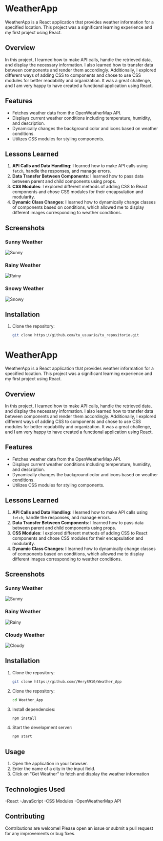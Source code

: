 # WeatherApp

WeatherApp is a React application that provides weather information for a specified location. This project was a significant learning experience and my first project using React.

## Overview

In this project, I learned how to make API calls, handle the retrieved data, and display the necessary information. I also learned how to transfer data between components and render them accordingly. Additionally, I explored different ways of adding CSS to components and chose to use CSS modules for better readability and organization. It was a great challenge, and I am very happy to have created a functional application using React.

## Features

- Fetches weather data from the OpenWeatherMap API.
- Displays current weather conditions including temperature, humidity, and description.
- Dynamically changes the background color and icons based on weather conditions.
- Utilizes CSS modules for styling components.

## Lessons Learned

1. **API Calls and Data Handling**: I learned how to make API calls using `fetch`, handle the responses, and manage errors. 
2. **Data Transfer Between Components**: I learned how to pass data between parent and child components using props.
3. **CSS Modules**: I explored different methods of adding CSS to React components and chose CSS modules for their encapsulation and modularity.
4. **Dynamic Class Changes**: I learned how to dynamically change classes of components based on conditions, which allowed me to display different images corresponding to weather conditions.

## Screenshots

### Sunny Weather
![Sunny](./src/images/sunnyExample.png)

### Rainy Weather
![Rainy](./src/images/rainExample.png)

### Snowy Weather
![Snowy](./src/images/cloudyExample.png)

## Installation

1. Clone the repository:
   ```bash
   git clone https://github.com/tu_usuario/tu_repositorio.git

# WeatherApp

WeatherApp is a React application that provides weather information for a specified location. This project was a significant learning experience and my first project using React.

## Overview

In this project, I learned how to make API calls, handle the retrieved data, and display the necessary information. I also learned how to transfer data between components and render them accordingly. Additionally, I explored different ways of adding CSS to components and chose to use CSS modules for better readability and organization. It was a great challenge, and I am very happy to have created a functional application using React.

## Features

- Fetches weather data from the OpenWeatherMap API.
- Displays current weather conditions including temperature, humidity, and description.
- Dynamically changes the background color and icons based on weather conditions.
- Utilizes CSS modules for styling components.

## Lessons Learned

1. **API Calls and Data Handling**: I learned how to make API calls using `fetch`, handle the responses, and manage errors. 
2. **Data Transfer Between Components**: I learned how to pass data between parent and child components using props.
3. **CSS Modules**: I explored different methods of adding CSS to React components and chose CSS modules for their encapsulation and modularity.
4. **Dynamic Class Changes**: I learned how to dynamically change classes of components based on conditions, which allowed me to display different images corresponding to weather conditions.

## Screenshots

### Sunny Weather
![Sunny](./src/images/sunnyExample.png)

### Rainy Weather
![Rainy](./src/images/rainExample.png)

### Cloudy Weather
![Cloudy](./src/images/cloudyExample.png)

## Installation

1. Clone the repository:
   ```bash
   git clone https://github.com//Hery8910/Weather_App

2. Clone the repository:
      ```bash
   cd Weather_App
      
3. Install dependencies:
      ```bash
   npm install
4. Start the development server:
      ```bash
   npm start

## Usage
1. Open the application in your browser.
2. Enter the name of a city in the input field.
3. Click on "Get Weather" to fetch and display the weather information

## Technologies Used
-React
-JavaScript
-CSS Modules
-OpenWeatherMap API

## Contributing
Contributions are welcome! Please open an issue or submit a pull request for any improvements or bug fixes.
